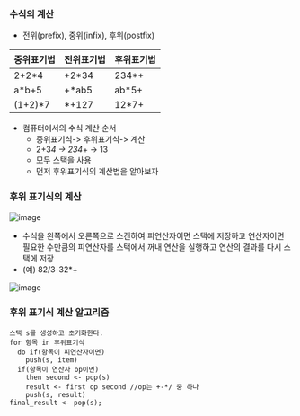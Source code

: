 ### 수식의 계산
* 전위(prefix), 중위(infix), 후위(postfix)

|중위표기법|전위표기법|후위표기법|
|---|---|---|
|2+2*4|+2*34|234*+|
|a*b+5|+*ab5|ab*5+|
|(1+2)*7|*+127|12*7+|

* 컴퓨터에서의 수식 계산 순서
   * 중위표기식-> 후위표기식-> 계산
   * 2+3*4 -> 234*+ -> 13
   * 모두 스택을 사용
   * 먼저 후위표기식의 계산법을 알아보자

### 후위 표기식의 계산
![image](https://github.com/qlkdkd/DataStruct/assets/71871927/693075fc-7d12-450d-ad54-9407b594929c)
* 수식을 왼쪽에서 오른쪽으로 스캔하여 피연산자이면 스택에 저장하고 연산자이면 필요한 수만큼의 피연산자를 스택에서 꺼내 연산을 실행하고 연산의 결과를 다시 스택에 저장
* (예) 82/3-32*+

![image](https://github.com/qlkdkd/DataStruct/assets/71871927/df13dd8e-027a-431b-bee2-1a18c6fafbc6)

### 후위 표기식 계산 알고리즘

```
스택 s를 생성하고 초기화한다.
for 항목 in 후위표기식
  do if(항목이 피연산자이면)
    push(s, item)
  if(항목이 연산자 op이면)
    then second <- pop(s)
    result <- first op second //op는 +-*/ 중 하나
    push(s, result)
final_result <- pop(s);
```
